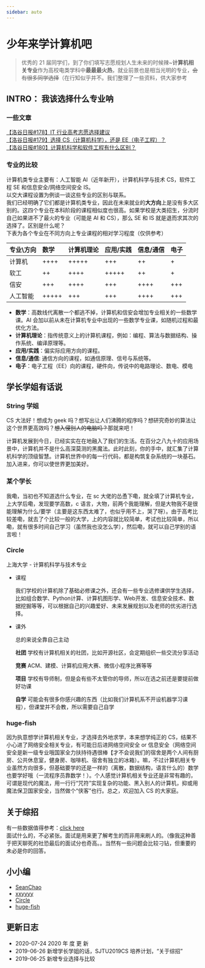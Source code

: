 ```yaml
---
sidebar: auto
---
```


# 少年来学计算机吧

> 优秀的 21 届同学们，到了你们填写志愿规划人生未来的时候辣~**计算机相关专业**作为高校电类学科中**最最最火热**，就业前景也是相当光明的专业，~~会有很多同学选择~~（在行知似乎并不。我们整理了一些资料，供大家参考

## INTRO： 我该选择什么专业呐

### 一些文章

[【洛谷日报#178】IT 行业高考志愿选择建议](https://www.luogu.com.cn/blog/kkksc03/advice-of-choosing-major-CS)  
[【洛谷日报#179】选择 CS（计算机科学），还是 EE（电子工程）？](https://www.luogu.com.cn/blog/kkksc03/EE-or-CS)  
[【洛谷日报#180】计算机科学和软件工程有什么区别？](https://www.luogu.com.cn/blog/kkksc03/CS-or-SE)

### 专业的比较

计算机类专业主要有：人工智能 AI（近年新开），计算机科学与技术 CS，软件工程 SE 和信息安全/网络空间安全 IS。  
以交大课程设置为例谈一谈这些专业的区别与联系。  
我们已经明确了它们都是计算机类专业，因此在未来就业的**大方向**上是没有多大区别的。这四个专业在本科阶段的课程相似度也很高。如果学校是大类招生，分流时自己如果进不了最火的专业（可能是 AI 和 CS），那么 SE 和 IS 就是退而求其次的选择了。区别是什么呢？  
下表为各个专业在不同方向上专业课程的相对学习程度（仅供参考）

| 专业\方向 | 数学  | 计算机理论 | 应用/实践 | 信息/通信 | 电子 |
| :-------- | :---- | :--------- | :-------- | :-------- | :--- |
| 计算机    | ++++  | +++++      | +++       | ++        | +    |
| 软工      | ++    | ++++       | +++++     | ++        | +    |
| 信安      | +++   | ++++       | +++       | ++++      | +++  |
| 人工智能  | +++++ | +++        | +++       | ++++      | +++  |

- **数学**：高数线代离散一个都逃不掉，计算机和信安会增加专业相关的一些数学课。AI 会加以前从未在计算机专业中出现的一些数学专业课，如随机过程和最优化方法。
- **计算机理论**：指传统意义上的计算机课程，例如：编程、算法与数据结构、操作系统、编译原理等。
- **应用/实践**：偏实际应用方向的课程。
- **信息/通信**: 通信方向的课程，如通信原理、信号与系统等。
- **电子**：电子工程（EE）向的课程，硬件向，传说中的电路理论、数电、模电  

## 学长学姐有话说

### String 学姐

CS 大法好！想成为 geek 吗？想写出让人们沸腾的程序吗？想研究奇妙的算法让这个世界更高效吗？~~想入侵别人的电脑吗？~~那就来吧！

计算机发展到今日，已经实实在在地融入了我们的生活。在百分之八九十的应用场景中，计算机并不是什么高深莫测的黑魔法。此时此刻，你的手中，就汇集了计算机科学的顶级智慧。计算机世界中的每一行代码，都是构筑复杂系统的一块基石。加入进来，你可以使世界更加美好。

### 某个学长

我嘞，当初也不知道选什么专业，在 sc 大佬的怂恿下嘞，就全填了计算机专业，上大学后嘞，发现要学高数，c 语言，大物，前两个我能理解，但是大物我不是很能理解为什么/要学（主要是这东西太难了，也似乎用不上，哭了呀）。由于高考比较差嘞，就去了个比较一般的大学，上的内容就比较简单，考试也比较简单，所以嘞，就有很多时间自己学习（虽然我也没怎么学），然后嘞，就可以自己学别的语言啦！

### Circle

上海大学 - 计算机科学与技术专业

* 课程

  我们学校的计算机除了基础必修课之外，还会有一些专业选修课供学生选择，比如组合数学、Python计算、计算机图形学、Web开发、信息安全技术、数据挖掘等等，可以根据自己的兴趣爱好、未来发展规划以及老师的优劣进行选择。

* 课外

  总的来说全靠自己主动

  **社团** 学校有计算机相关的社团，比如开源社区，会定期组织一些交流分享活动

  **竞赛** ACM、建模、计算机应用大赛、微信小程序比赛等等

  **项目** 学校有导师制，但是会有些不太管你的导师，所以在选之前还是要提前做好功课

  **自学** 可能会有很多你感兴趣的东西（比如我们计算机系不开设机器学习课程），但课堂并不会教，所以需要自己自学

### huge-fish

因为执意想学计算机相关专业，才选择去外地求学，本来想学纯正的 CS，结果不小心进了网络安全相关专业，有可能日后进网络空间安全 or 信息安全（网络空间安全是新一级专业哦国家全力扶持待遇很棒【才不会说我们的宿舍是两个人间有厨房、公共休息室，健身房、咖啡机、宿舍有独立的冰箱）。嘛，不过计算机相关专业虽然方向很多，但基础要学的还是一样的（离散，数据结构，语言什么的）数学也要学好哦（一流程序员靠数学！）。个人感觉计算机相关专业还是非常有趣的，可谓是现代的魔法，用一行行“咒符”实现复杂的功能、黑入别人的计算机，抑或用魔法保卫国家安全，当然做个“侠客”也行。总之，欢迎加入 CS 的大家庭。

## 关于综招

有一些数据值得参考：[click here](https://gist.github.com/skyzh/60a4fa3b2c800029189a88e042cd6027)  
面试什么的，不必紧张。面试是用来更了解考生的而非用来刷人的。（像我这种善于把天聊死的社恐最后的面试分也奇高。。当然有一些问题会比较刁钻，但重要的未必是你的回答。

## 小小编

- [SeanChao](https://github.com/SeanChao)
- [xxyyyy](https://github.com/xxyyyy)
- [Circle](https://github.com/circle117)
- [huge-fish](https://github.com/huge-fish)

## 更新日志

- 2020-07-24 2020 年 度 更 新
- 2019-06-26 新增学长学姐的话，SJTU2019CS 培养计划，“关于综招”
- 2019-06-25 新增专业选择与比较

